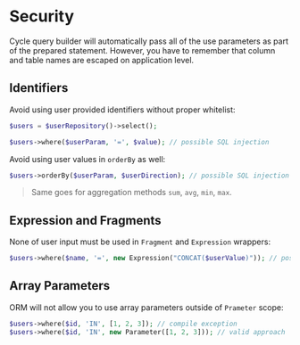 # Security
Cycle query builder will automatically pass all of the use parameters as part of the prepared statement. However, you have to remember that column and table names are escaped on application level. 

## Identifiers
Avoid using user provided identifiers without proper whitelist:

```php
$users = $userRepository()->select();

$users->where($userParam, '=', $value); // possible SQL injection
```

Avoid using user values in `orderBy` as well:

```php
$users->orderBy($userParam, $userDirection); // possible SQL injection
```

> Same goes for aggregation methods `sum`, `avg`, `min`, `max`.

## Expression and Fragments
None of user input must be used in `Fragment` and `Expression` wrappers:

```php
$users->where($name, '=', new Expression("CONCAT($userValue)")); // possible SQL injection
```

## Array Parameters
ORM will not allow you to use array parameters outside of `Prameter` scope:

```php
$users->where($id, 'IN', [1, 2, 3]); // compile exception
$users->where($id, 'IN', new Parameter([1, 2, 3])); // valid approach
```
